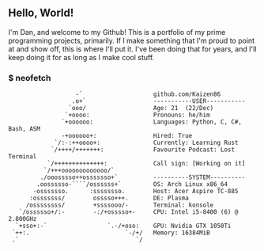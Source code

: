 ## Hello, World!

I'm Dan, and welcome to my Github! This is a portfolio of my prime programming projects, primarily. If I make something that I'm proud to point at and show off, this is where I'll put it. I've been doing that for years, and I'll keep doing it for as long as I make cool stuff. 


### $ neofetch
```
                   -`                    github.com/Kaizen86
                  .o+`                   -----------USER-----------
                 `ooo/                   Age: 21  (22/Dec)
                `+oooo:                  Pronouns: he/him
               `+oooooo:                 Languages: Python, C, C#, Bash, ASM
               -+oooooo+:                Hired: True
             `/:-:++oooo+:               Currently: Learning Rust
            `/++++/+++++++:              Favourite Podcast: Lost Terminal
           `/++++++++++++++:             Call sign: [Working on it]
          `/+++ooooooooooooo/`           
         ./ooosssso++osssssso+`          ----------SYSTEM----------
        .oossssso-````/ossssss+`         OS: Arch Linux x86_64
       -osssssso.      :ssssssso.        Host: Acer Aspire TC-885
      :osssssss/        osssso+++.       DE: Plasma
     /ossssssss/        +ssssooo/-       Terminal: konsole
   `/ossssso+/:-        -:/+osssso+-     CPU: Intel i5-8400 (6) @ 2.800GHz
  `+sso+:-`                 `.-/+oso:    GPU: Nvidia GTX 1050Ti
 `++:.                           `-/+/   Memory: 16384MiB 
 .`                                 `/
```
